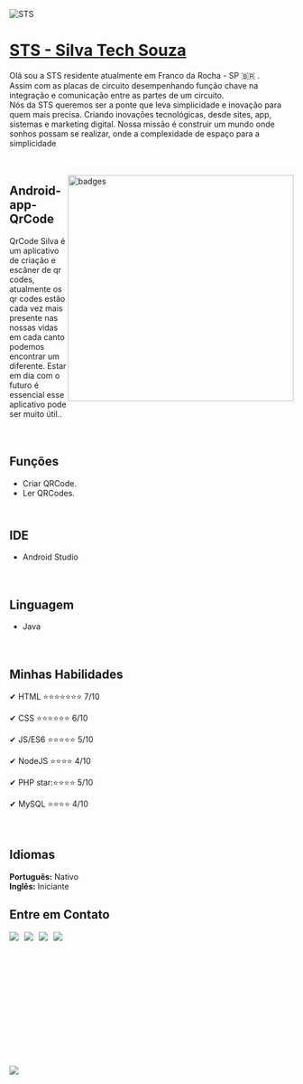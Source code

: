 ![STS](imagens/icone_play_qr(1).png)


# <b>[STS - Silva Tech Souza](https://silvatechsouza.com.br)</b>
Olá sou a STS residente atualmente em Franco da Rocha - SP 🇧🇷 .<br>
Assim com as placas de circuito desempenhando função chave na integração e comunicação entre as partes de um circuito.<br> Nós da STS queremos ser a ponte que leva simplicidade e inovação para quem mais precisa. Criando inovações tecnológicas, desde sites, app, sistemas e marketing digital. Nossa missão é construir um mundo onde sonhos possam se realizar, onde a complexidade de espaço para a simplicidade<br><br><br>



<img src="./img/ui.png" min-width="400px" max-width="400px" width="400px" align="right" alt="badges">

## <b>Android-app-QrCode</b>
QrCode Silva é um aplicativo de criação e escâner de qr codes, atualmente os qr codes estão cada vez mais presente nas nossas vidas em cada canto podemos encontrar um diferente. Estar em dia com o futuro é essencial esse aplicativo pode ser muito útil..<br><br><br>


## <b>Funções</b>
* Criar QRCode.
* Ler QRCodes.

## <br>IDE</b>
* Android Studio<br><br><br>

## <b>Linguagem</b>
* Java<br><br><br>


## <b>Minhas Habilidades</b>
✔ HTML :star::star::star::star::star::star::star: 7/10<br>

✔ CSS :star::star::star::star::star::star: 6/10<br>

✔ JS/ES6 :star::star::star::star::star: 5/10<br>

✔ NodeJS :star::star::star::star: 4/10<br>

✔ PHP star::star::star::star::star: 5/10<br>

✔ MySQL :star::star::star::star: 4/10<br><br><br>


## <b>Idiomas</b>
<b>Português:</b> Nativo<br>
<b>Inglês:</b> Iniciante<br>



## <b>Entre em Contato<b>
<a href="www.silvatechsouza.com.br" target="_blank"><img src="https://img.shields.io/badge/SITE-www.silvatechsouza.com.br-black?style=for-the-badge"></a> &nbsp;
<a href="https://api.whatsapp.com/send?phone=5511911601652&text=DiretodoGit" target="_blank"><img src="https://img.shields.io/badge/WHATSAPP-(11)911601652-success/?style=for-the-badge&logo=whatsapp&logoColor=success"></a> &nbsp;
<a href="https://www.facebook.com/silvatechsouza" target="_blank"><img src="https://img.shields.io/badge/Facebook-/silvatechsouza-%230077B5?style=for-the-badge&logo=facebook&logoColor=international"></a> &nbsp;
<a href="mailto: comercial.sts@silvatechsouza.com.br"><img src="https://img.shields.io/badge/Email-comercial.sts@silvatechsouza.com.br-lightgrey?style=for-the-badge&logo=Gmail&logoColor=white"></a> &nbsp;


<br><br><br><br><br><br><br><br><br><br><br><br><a href="https://silvatechsouza.com.br"><img src="https://silvatechsouza.com.br"></a> &nbsp;

